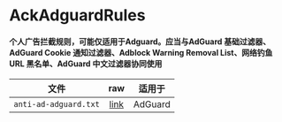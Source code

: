 # AckAdguardRules

#### 个人广告拦截规则，可能仅适用于Adguard。应当与AdGuard 基础过滤器、AdGuard Cookie 通知过滤器、Adblock Warning Removal List、网络钓鱼 URL 黑名单、AdGuard 中文过滤器协同使用

| 文件 	| raw 	| 适用于 	|
| --------------------------------	|:------------------:	|---------------------------------------------	|
| `anti-ad-adguard.txt` 	| [link](https://raw.githubusercontent.com/ack20a/AckAdguardRules/master/anti-ad-adguard.txt) 	| AdGuard 	|
